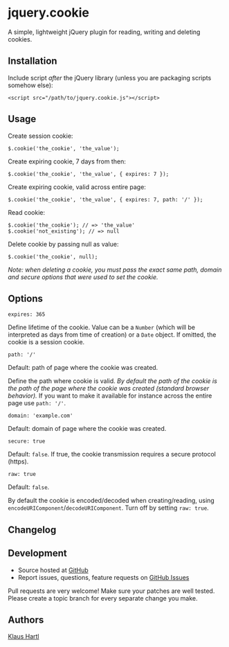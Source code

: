 # jquery.cookie

A simple, lightweight jQuery plugin for reading, writing and deleting cookies.

## Installation

Include script *after* the jQuery library (unless you are packaging scripts somehow else):

    <script src="/path/to/jquery.cookie.js"></script>

## Usage

Create session cookie:

    $.cookie('the_cookie', 'the_value');

Create expiring cookie, 7 days from then:

    $.cookie('the_cookie', 'the_value', { expires: 7 });

Create expiring cookie, valid across entire page:

    $.cookie('the_cookie', 'the_value', { expires: 7, path: '/' });

Read cookie:

    $.cookie('the_cookie'); // => 'the_value'
    $.cookie('not_existing'); // => null

Delete cookie by passing null as value:

    $.cookie('the_cookie', null);

*Note: when deleting a cookie, you must pass the exact same path, domain and secure options that were used to set the cookie.*

## Options

    expires: 365

Define lifetime of the cookie. Value can be a `Number` (which will be interpreted as days from time of creation) or a `Date` object. If omitted, the cookie is a session cookie.

    path: '/'

Default: path of page where the cookie was created.

Define the path where cookie is valid. *By default the path of the cookie is the path of the page where the cookie was created (standard browser behavior).* If you want to make it available for instance across the entire page use `path: '/'`.

    domain: 'example.com'

Default: domain of page where the cookie was created.

    secure: true

Default: `false`. If true, the cookie transmission requires a secure protocol (https).

    raw: true

Default: `false`.

By default the cookie is encoded/decoded when creating/reading, using `encodeURIComponent`/`decodeURIComponent`. Turn off by setting `raw: true`.

## Changelog

## Development

- Source hosted at [GitHub](https://github.com/carhartl/jquery-cookie)
- Report issues, questions, feature requests on [GitHub Issues](https://github.com/carhartl/jquery-cookie/issues)

Pull requests are very welcome! Make sure your patches are well tested. Please create a topic branch for every separate change you make.

## Authors

[Klaus Hartl](https://github.com/carhartl)

